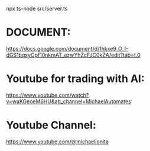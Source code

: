 npx ts-node src/server.ts


# DOCUMENT:
https://docs.google.com/document/d/1hkxe9_O_I-dGS1bqxyOpf10nkmAT_ezwYhZcFJC0kZA/edit?tab=t.0
# Youtube for trading with AI:
https://www.youtube.com/watch?v=waKGeoeM6HU&ab_channel=MichaelAutomates
# Youtube Channel:
https://www.youtube.com/@michaelionita
